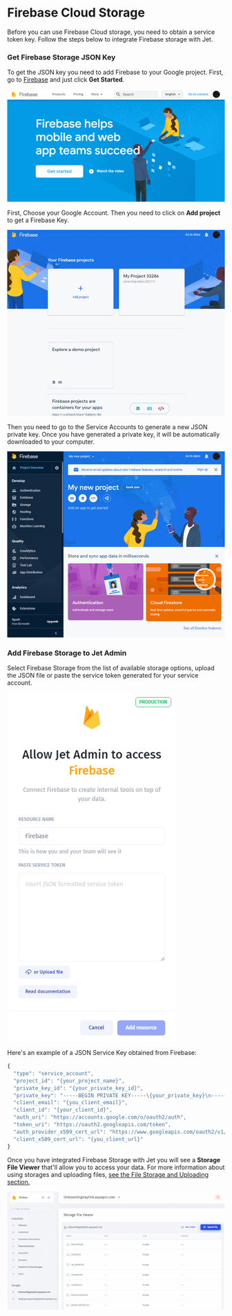 # Firebase Cloud Storage

Before you can use Firebase Cloud storage, you need to obtain a service token key. Follow the steps below to integrate Firebase storage with Jet.‌

### Get Firebase Storage JSON Key <a href="#1-get-firebase-key" id="1-get-firebase-key"></a>

To get the JSON key you need to add Firebase to your Google project. First, go to [Firebase](https://firebase.google.com/) and just click **Get Started**.

![](<../../../.gitbook/assets/image (791).png>)

First, Choose your Google Account. Then you need to click on **Add project** to get a Firebase Key.​

![](<../../../.gitbook/assets/GIF (316).gif>)

Then you need to go to the Service Accounts to generate a new JSON private key. Once you have generated a private key, it will be automatically downloaded to your computer.​

![](<../../../.gitbook/assets/GIF (1) (1).gif>)

### Add Firebase Storage to Jet Admin <a href="#2-add-firebase-to-jet-admin" id="2-add-firebase-to-jet-admin"></a>

Select Firebase Storage from the list of available storage options, upload the JSON file or paste the service token generated for your service account.

![](<../../../.gitbook/assets/image (793).png>)

Here's an example of a JSON Service Key obtained from Firebase:

```javascript
{
  "type": "service_account",
  "project_id": "{your_project_name}",
  "private_key_id": "{your_private_key_id}",
  "private_key": "-----BEGIN PRIVATE KEY-----\{your_private_key}\n-----END PRIVATE KEY-----\n",
  "client_email": "{you_client_email}",
  "client_id": "{your_client_id}",
  "auth_uri": "https://accounts.google.com/o/oauth2/auth",
  "token_uri": "https://oauth2.googleapis.com/token",
  "auth_provider_x509_cert_url": "https://www.googleapis.com/oauth2/v1/certs",
  "client_x509_cert_url": "{you_client_url}"
}
```

Once you have integrated Firebase Storage with Jet you will see a **Storage File Viewer** that'll allow you to access your data. For more information about using storages and uploading files, [see the File Storage and Uploading section.](https://docs.jetadmin.io/user-guide/data/file-storage-and-uploading)

![](../../../.gitbook/assets/GIF213.gif)
